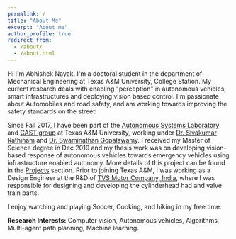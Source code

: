 ```yaml
---
permalink: /
title: "About Me"
excerpt: "About me"
author_profile: true
redirect_from: 
  - /about/
  - /about.html
---
```


Hi I'm Abhishek Nayak. I'm a doctoral student in the department of Mechanical Engineering at Texas A&M University, College Station. My current research deals with enabling "perception" in autonomous vehicles, smart infrastructures and deploying vision based control. I'm passionate about Automobiles and road safety, and am working towards improving the safety standards on the street!

Since Fall 2017, I have been part of the [Autonomous Systems Laboratory](https://autonomy.engr.tamu.edu/ "Autonomous Systems Laboratory") and [CAST group](https://cast.tamu.edu/ "CAST (Connected Autonomous Safe Transportation)") at Texas A&M University, working under [Dr. Sivakumar Rathinam](https://engineering.tamu.edu/mechanical/profiles/rathinam-sivakumar.html) and [Dr. Swaminathan Gopalswamy](https://engineering.tamu.edu/mechanical/profiles/gopalswamy-s.html). I received my Master of Science degree in Dec 2019 and my thesis work was on developing vision-based response of autonomous vehicles towards emergency vehicles using infrastructure enabled autonomy. More details of this project can be found in the [Projects](https://nykabhishek.github.io/projects/ "Projects") section. Prior to joining Texas A&M, I was working as a Design Engineer at the R&D of [TVS Motor Company, India](https://www.tvsmotor.com/), where I was responsible for designing and developing the cylinderhead had and valve train parts.

I enjoy watching and playing Soccer, Cooking, and hiking in my free time.

**Research Interests:** Computer vision, Autonomous vehicles, Algorithms, Multi-agent path planning, Machine learning.

<!-- My undergraduate degree was in Mechanical Engineering from the [National Institute of Technology Karnataka, Surathkal](https://www.nitk.ac.in/), from which I graduated in 2014. During my undergraduate program, I worked on developing a device to improve cornering stability of a powered two wheeler vehicle.  

---------------------------------------------------------------------------------------------------------------------------------------------------------------------------------------------------------------------

Abhishek Nayak is a doctoral student at ... He is passionate about road safety and doing his bit to improve the safety standards on the street.  
his research involves .. and  ... control. 

Research Interest
\bullet computer vision
auto
algo
mul
machine

To take a closer look at his research, 
how to control the resonse of an autonmous vehicles to an incoming emergency response vehicle.
what are the standards that lane detection

Abhishek enjoys soccer, cooking and hiking in his free time. He is involved with student organiza. Loves to etidkJxsKLDXJ. -->

